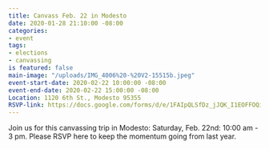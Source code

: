 ```yaml
---
title: Canvass Feb. 22 in Modesto
date: 2020-01-28 21:10:00 -08:00
categories:
- event
tags:
- elections
- canvassing
is featured: false
main-image: "/uploads/IMG_4006%20-%20V2-15515b.jpeg"
event-start-date: 2020-02-22 10:00:00 -08:00
event-end-date: 2020-02-22 15:00:00 -08:00
Location: 1120 6th St., Modesto 95355
RSVP-link: https://docs.google.com/forms/d/e/1FAIpQLSfDz_jJQK_I1EOFFOQiw1sUHUwUO3f3CwZg3TiSECrsf-tvOg/viewform
---
```


Join us for this canvassing trip in Modesto: Saturday, Feb. 22nd:  10:00 am - 3 pm.  Please RSVP here to keep the momentum going from last year. 